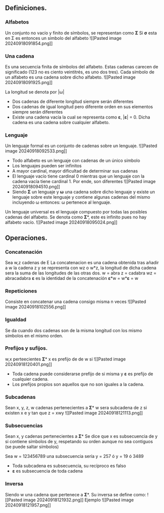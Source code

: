 ## Definiciones.
### Alfabetos
Un conjunto no vacío y finito de símbolos, se representan como **Σ**
Si **σ** esta en Σ es entonces un símbolo del alfabeto
![[Pasted image 20240918091854.png]]
### Una cadena
Es una secuencia finita de símbolos del alfabeto. Estas cadenas carecen de significado (123 no es ciento veintitrés, es uno dos tres).
Cada símbolo de un alfabeto es una cadena sobre dicho alfabeto.
![[Pasted image 20240918091925.png]]

La longitud se denota por |ω|
+ Dos cadenas de diferente longitud siempre serán diferentes
+ Dos cadenas de igual longitud pero diferente orden en sus elementos siempre serán diferentes
+ Existe una cadena vacía la cual se representa como **ε**, |**ε**| = 0. Dicha cadena es una cadena sobre cualquier alfabeto.
### Lenguaje
Un lenguaje formal es un conjunto de cadenas sobre un lenguaje.
![[Pasted image 20240918092533.png]]
+ Todo alfabeto es un lenguaje con cadenas de un único símbolo
+ Los lenguajes pueden ser infinitos
+ A mayor cardinal, mayor dificultad de determinar sus cadenas
+ El lenguaje vacío tiene cardinal 0 mientras que un lenguaje con la cadena vacía tiene cardinal 1. Por ende, son diferentes
	![[Pasted image 20240918094510.png]]
+ Siendo **Σ** un lenguaje y **ω** una cadena sobre dicho lenguaje y existe un lenguaje sobre este lenguaje y contiene algunas cadenas del mismo incluyendo ω entonces: ω pertenece al lenguaje.

Un lenguaje universal es el lenguaje compuesto por todas las posibles cadenas del alfabeto. Se denota como **Σ**\*, este es infinito pues no hay alfabeto vacío.
![[Pasted image 20240918095024.png]]

## Operaciones.
### Concatenación
Sea w,z cadenas de E
La concatenacion es una cadena obtenida tras añadir a w la cadena z y se representa con wz o w\*z, la longitud de dicha cadena sera la suma de las longitudes de las otras dos.
w = abra
z = cadabra
wz = abracadabra
**ε** es la identidad de la concatenación **ε**\*w = w\***ε** = w

### Repeticiones
Consiste en concatenar una cadena consigo misma n veces
![[Pasted image 20240918102556.png]]

### Igualdad
Se da cuando dos cadenas son de la misma longitud con los mismo símbolos en el mismo orden.

### Prefijos y sufijos.
w,x perteecientes **Σ**\*
x es prefijo de de w si 
![[Pasted image 20240918120401.png]]
+ Toda cadena puede considerarse prefijo de si misma y **ε** es prefijo de cualquier cadena.
+ Los prefijos propios son aquellos que no son iguales a la cadena.

### Subcadenas
Sean x, y, z, w cadenas pertenecientes a **Σ**\*
w sera subcadena de z si existen x e y tan que z = xwy
![[Pasted image 20240918121113.png]]

### Subsecuencias
Sean x, y cadenas pertenecientes a **Σ**\*
Se dice que x es subsecuencia de y si contiene símbolos de y, respetando su orden aunque no sea contiguos (se puede saltar símbolos)

Sea w = 123456789
una subsecuencia sería y = 257 ó y = 19 ó 3489

+ Toda subcadena es subsecuencia, su recíproco es falso
+ **ε** es subsecuencia de toda cadena
### Inversa
Siendo w una cadena que pertenece a **Σ**\*.
Su inversa se define como:
![[Pasted image 20240918121932.png]]
Ejemplo
![[Pasted image 20240918121957.png]]
